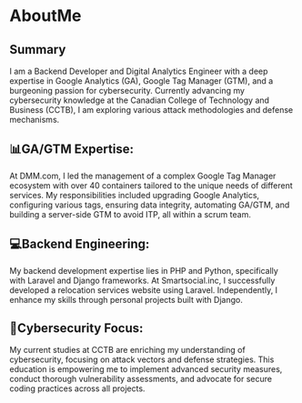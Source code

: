 # AboutMe

## Summary
I am a Backend Developer and Digital Analytics Engineer with a deep expertise in Google Analytics (GA), Google Tag Manager (GTM), and a burgeoning passion for cybersecurity. Currently advancing my cybersecurity knowledge at the Canadian College of Technology and Business (CCTB), I am exploring various attack methodologies and defense mechanisms.

## 📊GA/GTM Expertise:
At DMM.com, I led the management of a complex Google Tag Manager ecosystem with over 40 containers tailored to the unique needs of different services. My responsibilities included upgrading Google Analytics, configuring various tags, ensuring data integrity, automating GA/GTM, and building a server-side GTM to avoid ITP, all within a scrum team.

## 💻Backend Engineering:
My backend development expertise lies in PHP and Python, specifically with Laravel and Django frameworks. At Smartsocial.inc, I successfully developed a relocation services website using Laravel. Independently, I enhance my skills through personal projects built with Django.

## 👾Cybersecurity Focus:
My current studies at CCTB are enriching my understanding of cybersecurity, focusing on attack vectors and defense strategies. This education is empowering me to implement advanced security measures, conduct thorough vulnerability assessments, and advocate for secure coding practices across all projects.
